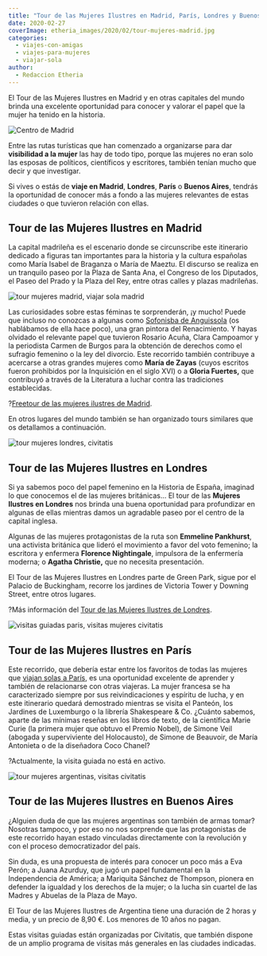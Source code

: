 ```yaml
---
title: "Tour de las Mujeres Ilustres en Madrid, París, Londres y Buenos Aires"
date: 2020-02-27
coverImage: etheria_images/2020/02/tour-mujeres-madrid.jpg
categories: 
  - viajes-con-amigas
  - viajes-para-mujeres
  - viajar-sola
author: 
  - Redaccion Etheria
---
```


El Tour de las Mujeres Ilustres en Madrid y en otras capitales del mundo brinda una 
excelente oportunidad para conocer y valorar el papel que la mujer ha tenido en la 
historia. 

![Centro de Madrid](etheria_images/2020/02/tour-mujeres-madrid-900x600.jpg "Centro de Madrid. © Florian Wehde")

Entre las rutas turísticas que han comenzado a organizarse para dar **visibilidad a la 
mujer** las hay de todo tipo, porque las mujeres no eran solo las esposas de políticos, 
científicos y escritores, también tenían mucho que decir y que investigar. 

Si vives o estás de **viaje en Madrid**, **Londres**, **París** o **Buenos Aires**, 
tendrás la oportunidad de conocer más a fondo a las mujeres relevantes de estas ciudades 
o que tuvieron relación con ellas. 

## Tour de las Mujeres Ilustres en Madrid

La capital madrileña es el escenario donde se circunscribe este itinerario dedicado a 
figuras tan importantes para la historia y la cultura españolas como María Isabel de 
Braganza o María de Maeztu. El discurso se realiza en un tranquilo paseo por la Plaza de 
Santa Ana, el Congreso de los Diputados, el Paseo del Prado y la Plaza del Rey, entre 
otras calles y plazas madrileñas. 

![tour mujeres madrid, viajar sola madrid](etheria_images/2020/02/viaje-mujeres-madrid-900x600.jpg "Detalle de la Plaza Mayor de Madrid. © Yuni Martín")

Las curiosidades sobre estas féminas te sorprenderán, ¡y mucho! Puede que incluso no 
conozcas a algunas como [Sofonisba de 
Anguissola](http://etheriamagazine.com/2019/11/18/grandes-mujeres-artistas-exposicion-sofonisba-anguissola-lavinia-fontana/) 
(os hablábamos de ella hace poco), una gran pintora del Renacimiento. Y hayas olvidado 
el relevante papel que tuvieron Rosario Acuña, Clara Campoamor y la periodista Carmen de 
Burgos para la obtención de derechos como el sufragio femenino o la ley del divorcio. 
Este recorrido también contribuye a acercarse a otras grandes mujeres como **María de 
Zayas** (cuyos escritos fueron prohibidos por la Inquisición en el siglo XVI) o a 
**Gloria Fuertes,** que contribuyó a través de la Literatura a luchar contra las 
tradiciones establecidas. 

?[Freetour de las mujeres ilustres de 
Madrid](https://www.civitatis.com/es/madrid/free-tour-mujeres-madrid/?aid=10211). 

En otros lugares del mundo también se han organizado tours similares que os detallamos a 
continuación. 

![tour mujeres londres, civitatis](etheria_images/2020/02/ruta-mujeres-londres-civitatis-900x619.jpg "Tour Mujeres en Londres. © David Mark")

## Tour de las Mujeres Ilustres en Londres

Si ya sabemos poco del papel femenino en la Historia de España, imaginad lo que 
conocemos el de las mujeres británicas... El tour de las **Mujeres Ilustres en Londres** 
nos brinda una buena oportunidad para profundizar en algunas de ellas mientras damos un 
agradable paseo por el centro de la capital inglesa. 

Algunas de las mujeres protagonistas de la ruta son **Emmeline Pankhurst**, una 
activista británica que lideró el movimiento a favor del voto femenino; la escritora y 
enfermera **Florence Nightingale**, impulsora de la enfermería moderna; o **Agatha 
Christie,** que no necesita presentación. 

El Tour de las Mujeres Ilustres en Londres parte de Green Park, sigue por el Palacio de 
Buckingham, recorre los jardines de Victoria Tower y Downing Street, entre otros 
lugares. 

?Más información del [Tour de las Mujeres Ilustres de 
Londres](https://www.civitatis.com/es/londres/tour-mujeres-ilustres/?aid=10211). 

![visitas guiadas paris, visitas mujeres civitatis](etheria_images/2020/02/visitas-mujeres-paris-900x599.jpg "Museo del Louvre.")

## Tour de las Mujeres Ilustres en París

Este recorrido, que debería estar entre los favoritos de todas las mujeres que [viajan 
solas a París](http://etheriamagazine.com/2019/05/15/viajar-sola-que-ver-paris/), es una 
oportunidad excelente de aprender y también de relacionarse con otras viajeras. La mujer 
francesa se ha caracterizado siempre por sus reivindicaciones y espíritu de lucha, y en 
este itinerario quedará demostrado mientras se visita el Panteón, los Jardines de 
Luxemburgo o la librería Shakespeare & Co. ¿Cuánto sabemos, aparte de las mínimas 
reseñas en los libros de texto, de la científica Marie Curie (la primera mujer que 
obtuvo el Premio Nobel), de Simone Veil (abogada y superviviente del Holocausto), de 
Simone de Beauvoir, de María Antonieta o de la diseñadora Coco Chanel? 

?Actualmente, la visita guiada no está en activo. 

![tour mujeres argentinas, visitas civitatis](etheria_images/2020/02/tour-mujeres-argentinas-civitatis-900x581.jpg "Casa Rosada de Buenos Aires. © Claudio Bianchi")

## Tour de las Mujeres Ilustres en Buenos Aires

¿Alguien duda de que las mujeres argentinas son también de armas tomar? Nosotras 
tampoco, y por eso no nos sorprende que las protagonistas de este recorrido hayan estado 
vinculadas directamente con la revolución y con el proceso democratizador del país. 

Sin duda, es una propuesta de interés para conocer un poco más a Eva Perón; a Juana 
Azurduy, que jugó un papel fundamental en la Independencia de América; a Mariquita 
Sánchez de Thompson, pionera en defender la igualdad y los derechos de la mujer; o la 
lucha sin cuartel de las Madres y Abuelas de la Plaza de Mayo. 

El Tour de las Mujeres Ilustres de Argentina tiene una duración de 2 horas y media, y un 
precio de 8,90 €. Los menores de 10 años no pagan. 

Estas visitas guiadas están organizadas por Civitatis, que también dispone de un amplio 
programa de visitas más generales en las ciudades indicadas.
